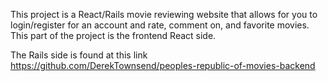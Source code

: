 This project is a React/Rails movie reviewing website that allows for you to login/register for an account and rate, comment on, and favorite movies. This part of the project is the frontend React side. 

The Rails side is found at this link 
https://github.com/DerekTownsend/peoples-republic-of-movies-backend
